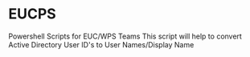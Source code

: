 # EUCPS
Powershell Scripts for EUC/WPS Teams
This script will help to convert Active Directory User ID's to User Names/Display Name
